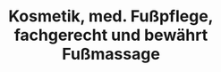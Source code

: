 ---
title: "Kosmetik, med. Fußpflege, fachgerecht und bewährt Fußmassage"
url: /leipzig/kosmetik-med-fusspflege-fachgerecht-und-bewaehrt-fussmassage/
shop: Kosmetik
---